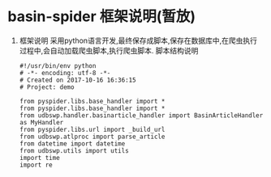 # basin-spider 框架说明(暂放)

1. 框架说明
采用python语言开发,最终保存成脚本,保存在数据库中,在爬虫执行过程中,会自动加载爬虫脚本,执行爬虫脚本. 脚本结构说明

    ~~~
    #!/usr/bin/env python
    # -*- encoding: utf-8 -*-
    # Created on 2017-10-16 16:36:15
    # Project: demo
    
    from pyspider.libs.base_handler import *
    from pyspider.libs.base_handler import *
    from udbswp.handler.basinarticle_handler import BasinArticleHandler as MyHandler
    from pyspider.libs.url import _build_url
    from udbswp.atlproc import parse_article
    from datetime import datetime
    from udbswp.utils import utils
    import time
    import re
    ~~~
    
